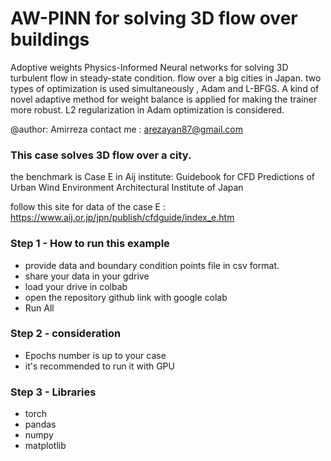 # AW-PINN for solving 3D flow over buildings
Adoptive weights Physics-Informed Neural networks for solving 3D turbulent flow in steady-state condition. flow over a big cities in Japan.
two types of optimization is used simultaneously , Adam and L-BFGS. A kind of novel adaptive method for weight balance is applied for making the trainer more robust.
L2 regularization in Adam optimization is considered. 

@author: Amirreza
contact me : arezayan87@gmail.com

### This case solves 3D flow over a city.
the benchmark is Case E in Aij institute:
    Guidebook for CFD Predictions
    of Urban Wind Environment
    Architectural Institute of Japan

follow this site for data of the case E : 
https://www.aij.or.jp/jpn/publish/cfdguide/index_e.htm




### Step 1 - How to run this example
* provide data and boundary condition points file in csv format.
* share your data in your gdrive
* load your drive in colbab
* open the repository github link with google colab
* Run All

### Step 2 - consideration
* Epochs number is up to your case
* it's recommended to run it with GPU 

### Step 3 - Libraries
* torch
* pandas
* numpy
* matplotlib

